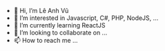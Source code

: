 - 👋 Hi, I’m Lê Anh Vũ
- 👀 I’m interested in Javascript, C#, PHP, NodeJS, ...
- 🌱 I’m currently learning ReactJS
- 💞️ I’m looking to collaborate on ...
- 📫 How to reach me ...

<!---
leanhvutzzo/leanhvutzzo is a ✨ special ✨ repository because its `README.md` (this file) appears on your GitHub profile.
You can click the Preview link to take a look at your changes.
--->

